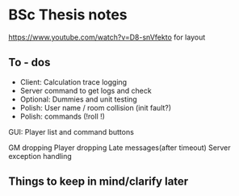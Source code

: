 # BSc Thesis notes
https://www.youtube.com/watch?v=D8-snVfekto for layout
## To - dos
- Client: Calculation trace logging
- Server command to get logs and check
- Optional: Dummies and unit testing
- Polish: User name / room collision (init fault?)
- Polish: commands (!roll !)

GUI: Player list and command buttons

GM dropping
Player dropping
Late messages(after timeout)
Server exception handling

## Things to keep in mind/clarify later

